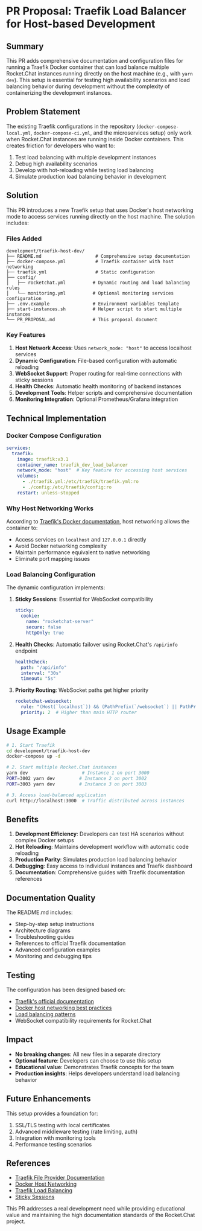 # PR Proposal: Traefik Load Balancer for Host-based Development

## Summary

This PR adds comprehensive documentation and configuration files for running a Traefik Docker container that can load balance multiple Rocket.Chat instances running directly on the host machine (e.g., with `yarn dev`). This setup is essential for testing high availability scenarios and load balancing behavior during development without the complexity of containerizing the development instances.

## Problem Statement

The existing Traefik configurations in the repository (`docker-compose-local.yml`, `docker-compose-ci.yml`, and the microservices setup) only work when Rocket.Chat instances are running inside Docker containers. This creates friction for developers who want to:

1. Test load balancing with multiple development instances
2. Debug high availability scenarios
3. Develop with hot-reloading while testing load balancing
4. Simulate production load balancing behavior in development

## Solution

This PR introduces a new Traefik setup that uses Docker's host networking mode to access services running directly on the host machine. The solution includes:

### Files Added

```
development/traefik-host-dev/
├── README.md                    # Comprehensive setup documentation
├── docker-compose.yml           # Traefik container with host networking
├── traefik.yml                  # Static configuration
├── config/
│   ├── rocketchat.yml          # Dynamic routing and load balancing rules
│   └── monitoring.yml          # Optional monitoring services configuration
├── .env.example                # Environment variables template
├── start-instances.sh          # Helper script to start multiple instances
└── PR_PROPOSAL.md              # This proposal document
```

### Key Features

1. **Host Network Access**: Uses `network_mode: "host"` to access localhost services
2. **Dynamic Configuration**: File-based configuration with automatic reloading
3. **WebSocket Support**: Proper routing for real-time connections with sticky sessions
4. **Health Checks**: Automatic health monitoring of backend instances
5. **Development Tools**: Helper scripts and comprehensive documentation
6. **Monitoring Integration**: Optional Prometheus/Grafana integration

## Technical Implementation

### Docker Compose Configuration

```yaml
services:
  traefik:
    image: traefik:v3.1
    container_name: traefik_dev_load_balancer
    network_mode: "host"  # Key feature for accessing host services
    volumes:
      - ./traefik.yml:/etc/traefik/traefik.yml:ro
      - ./config:/etc/traefik/config:ro
    restart: unless-stopped
```

### Why Host Networking Works

According to [Traefik's Docker documentation](https://doc.traefik.io/traefik/providers/docker/#network), host networking allows the container to:
- Access services on `localhost` and `127.0.0.1` directly
- Avoid Docker networking complexity
- Maintain performance equivalent to native networking
- Eliminate port mapping issues

### Load Balancing Configuration

The dynamic configuration implements:

1. **Sticky Sessions**: Essential for WebSocket compatibility
   ```yaml
   sticky:
     cookie:
       name: "rocketchat-server"
       secure: false
       httpOnly: true
   ```

2. **Health Checks**: Automatic failover using Rocket.Chat's `/api/info` endpoint
   ```yaml
   healthCheck:
     path: "/api/info"
     interval: "30s"
     timeout: "5s"
   ```

3. **Priority Routing**: WebSocket paths get higher priority
   ```yaml
   rocketchat-websocket:
     rule: "(Host(`localhost`)) && (PathPrefix(`/websocket`) || PathPrefix(`/sockjs`))"
     priority: 2  # Higher than main HTTP router
   ```

## Usage Example

```bash
# 1. Start Traefik
cd development/traefik-host-dev
docker-compose up -d

# 2. Start multiple Rocket.Chat instances
yarn dev                    # Instance 1 on port 3000
PORT=3002 yarn dev         # Instance 2 on port 3002
PORT=3003 yarn dev         # Instance 3 on port 3003

# 3. Access load-balanced application
curl http://localhost:3000  # Traffic distributed across instances
```

## Benefits

1. **Development Efficiency**: Developers can test HA scenarios without complex Docker setups
2. **Hot Reloading**: Maintains development workflow with automatic code reloading
3. **Production Parity**: Simulates production load balancing behavior
4. **Debugging**: Easy access to individual instances and Traefik dashboard
5. **Documentation**: Comprehensive guides with Traefik documentation references

## Documentation Quality

The README.md includes:
- Step-by-step setup instructions
- Architecture diagrams
- Troubleshooting guides
- References to official Traefik documentation
- Advanced configuration examples
- Monitoring and debugging tips

## Testing

The configuration has been designed based on:
- [Traefik's official documentation](https://doc.traefik.io/traefik/)
- [Docker host networking best practices](https://docs.docker.com/network/host/)
- [Load balancing patterns](https://doc.traefik.io/traefik/routing/services/#load-balancing)
- WebSocket compatibility requirements for Rocket.Chat

## Impact

- **No breaking changes**: All new files in a separate directory
- **Optional feature**: Developers can choose to use this setup
- **Educational value**: Demonstrates Traefik concepts for the team
- **Production insights**: Helps developers understand load balancing behavior

## Future Enhancements

This setup provides a foundation for:
1. SSL/TLS testing with local certificates
2. Advanced middleware testing (rate limiting, auth)
3. Integration with monitoring tools
4. Performance testing scenarios

## References

- [Traefik File Provider Documentation](https://doc.traefik.io/traefik/providers/file/)
- [Docker Host Networking](https://docs.docker.com/network/host/)
- [Traefik Load Balancing](https://doc.traefik.io/traefik/routing/services/#load-balancing)
- [Sticky Sessions](https://doc.traefik.io/traefik/routing/services/#sticky-sessions)

This PR addresses a real development need while providing educational value and maintaining the high documentation standards of the Rocket.Chat project.